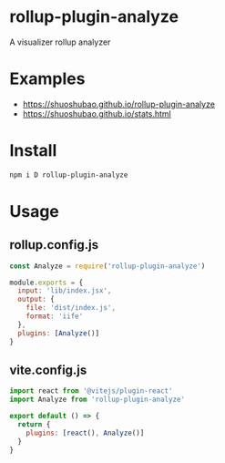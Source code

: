 # rollup-plugin-analyze

A visualizer rollup analyzer

# Examples

- https://shuoshubao.github.io/rollup-plugin-analyze
- https://shuoshubao.github.io/stats.html

# Install

```sh
npm i D rollup-plugin-analyze
```

# Usage

## rollup.config.js

```js
const Analyze = require('rollup-plugin-analyze')

module.exports = {
  input: 'lib/index.jsx',
  output: {
    file: 'dist/index.js',
    format: 'iife'
  },
  plugins: [Analyze()]
}
```

## vite.config.js

```js
import react from '@vitejs/plugin-react'
import Analyze from 'rollup-plugin-analyze'

export default () => {
  return {
    plugins: [react(), Analyze()]
  }
}
```
